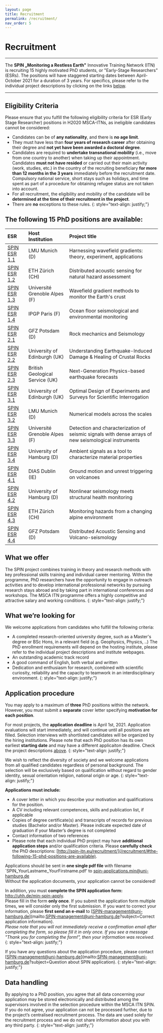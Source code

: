 ```yaml
---
layout: page
title: Recruitment
permalink: /recruitment/
nav_order: 5
---
```


# Recruitment 

---


The <b>SPIN „Monitoring a Restless Earth"</b> Innovative Training Network (ITN) is recruiting 15 highly motivated PhD students, or "Early-Stage Researchers" (ESRs). The positions will have staggered starting dates between April-October 2021 for a duration of 3 years. For specifics, please refer to the individual project descriptions by clicking on the links [below](/recruitment/#the-following-15-phd-positions-are-available). 

---

## Eligibility Criteria 

Please ensure that you fulfill the following eligibility criteria for ESR (Early Stage Researcher) positions in H2020 MSCA-ITNs, as ineligible candidates cannot be considered: 

- Candidates can be of __any nationality__, and there is __no age limit__.
- They must have less than __four years of research career__ after obtaining their degree and __not yet have been awarded a doctoral degree__. 
- Candidates are required to __undertake transnational mobility__ (i.e., move from one country to another) when taking up their appointment. 
Candidates __must not have resided__ or carried out their main activity (work, studies, etc.) in the country of the recruiting beneficiary __for more than 12 months in the 3 years__ immediately before the recruitment date. Compulsory national service, short stays such as holidays, and time spent as part of a procedure for obtaining refugee status are not taken into account. 
- For all recruitment, the eligibility and mobility of the candidate will be __determined at the time of their recruitment in the project__.
- There are __no__ exceptions to these rules.
{: style="text-align: justify;"}


## The following 15 PhD positions are available: 

| ESR    | Host Institution | Project title                                                                                          | 
|:--------|:------------------|:-----------------------------------------------------------------------------------------------------|
| [SPIN ESR 1.1](/esr11/)   | LMU Munich (D) | Harnessing wavefield gradients: theory, experiment, applications                                    | 
| [SPIN ESR 1.2](/esr12/)   | ETH Z&uuml;rich (CH)      | Distributed acoustic sensing for natural hazard assessment                                          | 
| [SPIN ESR 1.3](/esr13/)   | Universit&eacute; Grenoble Alpes (F) | Wavefield gradient methods to monitor the Earth's crust                                             | 
| [SPIN ESR 1.4](/esr14/)   | IPGP Paris (F) | Ocean floor seismological and environmental monitoring                                              | 
| [SPIN ESR 2.1](/esr21/)   | GFZ Potsdam (D) | Rock mechanics and Seismology                                                                       | 
| [SPIN ESR 2.2](/esr22/)   | University of Edinburgh (UK)    | Understanding Earthquake-Induced Damage & Healing of Crustal Rocks                                  |
| [SPIN ESR 2.3](/esr23/)   | British Geological Service (UK) | Next-Generation Physics-based earthquake forecasts                                                  | 
| [SPIN ESR 3.1](/esr31/)   | University of Edinburgh (UK)    | Optimal Design of Experiments and Surveys for Scientific Interrogation                              | 
| [SPIN ESR 3.2](/esr32/)   | LMU Munich (D) | Numerical models across the scales                                                                  | 
| [SPIN ESR 3.3](/esr33/)   | Universit&eacute; Grenoble Alpes (F) | Detection and characterization of seismic signals with dense arrays of new seismological instruments | 
| [SPIN ESR 3.4](/esr34/)   | University of Hamburg (D) | Ambient signals as a tool to characterize material properties                                       | 
| [SPIN ESR 4.1](/esr41/)   | DIAS Dublin (IE) | Ground motion and unrest triggering on volcanoes                                                    |
| [SPIN ESR 4.2](/esr42/)   | University of Hamburg (D) | Nonlinear seismology meets structural health monitoring                                             | 
| [SPIN ESR 4.3](/esr43/)   | ETH Z&uuml;rich (CH) | Monitoring hazards from a changing alpine environment                                               |
| [SPIN ESR 4.4](/esr44/)   | GFZ Potsdam (D) | Distributed Acoustic Sensing and Volcano-seismology                                                 | 



## What we offer

The SPIN project combines training in theory and research methods with key professional skills training and individual career mentoring. Within the programme, PhD researchers have the opportunity to engage in outreach activities and to develop international professional networks by pursuing research stays abroad and by taking part in international conferences and workshops. The MSCA ITN programme offers a highly competitive and attractive salary and working conditions. 
{: style="text-align: justify;"}

## What we’re looking for
We welcome applications from candidates who fulfill the following criteria:

+ A completed research-oriented university degree, such as a Master's degree or BSc Hons, in a relevant field (e.g. Geophysics, Physics, ..) The PhD enrollment requirements will depend on the hosting institute, please refer to the individual project descriptions and institute webpages.
+ An outstanding academic track record
+ A good command of English, both verbal and written
+ Dedication and enthusiasm for research, combined with scientific curiosity, reliability and the capacity to teamwork in an interdisciplinary environment.
{: style="text-align: justify;"}

## Application procedure
You may apply to a maximum of __three__ PhD positions within the network. However, you must submit a __separate__ cover letter specifying __motivation for each position__. 

For most projects, the __application deadline__ is April 1st, 2021. Application evaluations will start immediately, and will continue until all positions are filled. Selection interviews with shortlisted candidates will be organized by the hiring institutions. Please note that each PhD position has its own earliest __starting date__ and may have a different applicaiton deadline. Check the project descriptions [above](/recruitment/#the-following-15-phd-positions-are-available).
{: style="text-align: justify;"}

We wish to reflect the diversity of society and we welcome applications from all qualified candidates regardless of personal background. The selection will be exclusively based on qualification without regard to gender identity, sexual orientation religion, national origin or age.
{: style="text-align: justify;"}

__Applications must include:__  
- A cover letter in which you describe your motivation and qualifications for the position.
- A CV including relevant competences, skills and publication list, if applicable
- Copies of degree certificate(s) and transcripts of records for previous studies (Bachelor and/or Master). Please indicate expected date of graduation if your Master’s degree is not completed
- Contact information of two references
- Please note that each individual PhD project may have __additional application steps__ and/or qualification criteria. Please __carefully check__ the PhD descriptions: [http://spin-itn.eu/recruitment/](/recruitment/#the-following-15-phd-positions-are-available).

Applications should be sent in __one single pdf file__ with filename `SPIN_YourLastname_YourFirstname.pdf’ to spin-applications.min@uni-hamburg.de    
Without the application documents, your application cannot be considered!  

In addition, you must __complete the SPIN application form:__ <a href="http://uhh.de/min-spin-apply" target="_blank" rel="noopener noreferrer"> http://uhh.de/min-spin-apply</a>.    
Please fill in the form __only once__. If you submit the application form multiple times, we will consider only the first submission. If you want to correct your information, please __first send an e-mail__ to [SPIN-management@uni-hamburg.de](mailto:SPIN-management@uni-hamburg.de?subject=Correct application information).   
_Please note that you will not immediately receive a confirmation email after completing the form, so please fill it in only once. If you see a message "Thank you for completing the form!", then your information was received._
{: style="text-align: justify;"}

If you have any questions about the application procedure, please contact [SPIN-management@uni-hamburg.de](mailto:SPIN-management@uni-hamburg.de?subject=Question about SPIN application). 
{: style="text-align: justify;"}

## Data handling
By applying to a PhD position, you agree that all data concerning your application may be stored electronically and distributed among the supervisors involved in the selection procedure within the MSCA ITN SPIN. If you do not agree, your application can not be processed further, due to the project’s centralised recruitment process. The data are used solely for the recruitment process and we do not share information about you with any third party.
{: style="text-align: justify;"}
